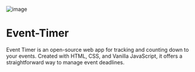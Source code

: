 ![image](https://github.com/user-attachments/assets/eb416a46-a0a2-4a12-87d2-854aa2e503f8)

# Event-Timer
Event Timer is an open-source web app for tracking and counting down to your events. Created with HTML, CSS, and Vanilla JavaScript, it offers a straightforward way to manage event deadlines.
